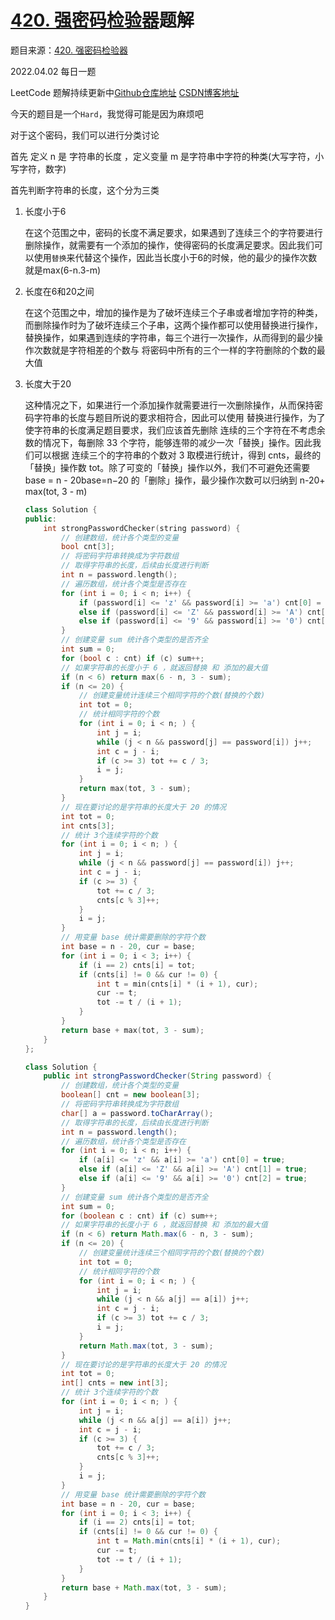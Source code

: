 # [420. 强密码检验器](https://leetcode-cn.com/problems/strong-password-checker/)题解

题目来源：[420. 强密码检验器](https://leetcode-cn.com/problems/strong-password-checker/)

2022.04.02 每日一题

LeetCode 题解持续更新中[Github仓库地址](https://github.com/SleepingXiaoming/LeetCode-Problem-Solution.git) [CSDN博客地址](https://blog.csdn.net/qq_46176960/category_11617162.html)



今天的题目是一个`Hard`，我觉得可能是因为麻烦吧

对于这个密码，我们可以进行分类讨论

首先 定义 n 是 字符串的长度 ，定义变量 m 是字符串中字符的种类(大写字符，小写字符，数字)

首先判断字符串的长度，这个分为三类

1.   长度小于6

     ​	在这个范围之中，密码的长度不满足要求，如果遇到了连续三个的字符要进行删除操作，就需要有一个添加的操作，使得密码的长度满足要求。因此我们可以使用`替换`来代替这个操作，因此当长度小于6的时候，他的最少的操作次数就是max(6-n.3-m)

2.   长度在6和20之间

     ​	在这个范围之中，增加的操作是为了破坏连续三个子串或者增加字符的种类，而删除操作时为了破坏连续三个子串，这两个操作都可以使用替换进行操作，替换操作，如果遇到连续的字符串，每三个进行一次操作，从而得到的最少操作次数就是字符相差的个数与 将密码中所有的三个一样的字符删除的个数的最大值

3.   长度大于20

     ​	这种情况之下，如果进行一个添加操作就需要进行一次删除操作，从而保持密码字符串的长度与题目所说的要求相符合，因此可以使用 替换进行操作，为了使字符串的长度满足题目要求，我们应该首先删除 连续的三个字符在不考虑余数的情况下，每删除 33 个字符，能够连带的减少一次「替换」操作。因此我们可以根据 连续三个的字符串的个数对 3 取模进行统计，得到 cnts，最终的「替换」操作数 tot。除了可变的「替换」操作以外，我们不可避免还需要 base = n - 20base=n−20 的「删除」操作，最少操作次数可以归纳到 n-20+ max(tot, 3 - m)

     

     ```C++ [ ]
     class Solution {
     public:
         int strongPasswordChecker(string password) {
             // 创建数组，统计各个类型的变量
             bool cnt[3];
             // 将密码字符串转换成为字符数组
             // 取得字符串的长度，后续由长度进行判断
             int n = password.length();
             // 遍历数组，统计各个类型是否存在
             for (int i = 0; i < n; i++) {
                 if (password[i] <= 'z' && password[i] >= 'a') cnt[0] = true;
                 else if (password[i] <= 'Z' && password[i] >= 'A') cnt[1] = true;
                 else if (password[i] <= '9' && password[i] >= '0') cnt[2] = true;
             }
             // 创建变量 sum 统计各个类型的是否齐全
             int sum = 0;
             for (bool c : cnt) if (c) sum++;
             // 如果字符串的长度小于 6 ，就返回替换 和 添加的最大值
             if (n < 6) return max(6 - n, 3 - sum);
             if (n <= 20) {
                 // 创建变量统计连续三个相同字符的个数(替换的个数)
                 int tot = 0;
                 // 统计相同字符的个数
                 for (int i = 0; i < n; ) {
                     int j = i;
                     while (j < n && password[j] == password[i]) j++;
                     int c = j - i;
                     if (c >= 3) tot += c / 3;
                     i = j;
                 }
                 return max(tot, 3 - sum);
             }
             // 现在要讨论的是字符串的长度大于 20 的情况
             int tot = 0;
             int cnts[3];
             // 统计 3个连续字符的个数
             for (int i = 0; i < n; ) {
                 int j = i;
                 while (j < n && password[j] == password[i]) j++;
                 int c = j - i;
                 if (c >= 3) {
                     tot += c / 3;
                     cnts[c % 3]++;
                 }
                 i = j;
             }
             // 用变量 base 统计需要删除的字符个数
             int base = n - 20, cur = base;
             for (int i = 0; i < 3; i++) {
                 if (i == 2) cnts[i] = tot;
                 if (cnts[i] != 0 && cur != 0) {
                     int t = min(cnts[i] * (i + 1), cur);
                     cur -= t;
                     tot -= t / (i + 1);
                 }
             }
             return base + max(tot, 3 - sum);
         }
     };
     ```

     ```Java [ ]
     class Solution {
         public int strongPasswordChecker(String password) {
             // 创建数组，统计各个类型的变量
             boolean[] cnt = new boolean[3];
             // 将密码字符串转换成为字符数组
             char[] a = password.toCharArray();
             // 取得字符串的长度，后续由长度进行判断
             int n = password.length();
             // 遍历数组，统计各个类型是否存在
             for (int i = 0; i < n; i++) {
                 if (a[i] <= 'z' && a[i] >= 'a') cnt[0] = true;
                 else if (a[i] <= 'Z' && a[i] >= 'A') cnt[1] = true;
                 else if (a[i] <= '9' && a[i] >= '0') cnt[2] = true;
             }
             // 创建变量 sum 统计各个类型的是否齐全
             int sum = 0;
             for (boolean c : cnt) if (c) sum++;
             // 如果字符串的长度小于 6 ，就返回替换 和 添加的最大值
             if (n < 6) return Math.max(6 - n, 3 - sum);
             if (n <= 20) {
                 // 创建变量统计连续三个相同字符的个数(替换的个数)
                 int tot = 0;
                 // 统计相同字符的个数
                 for (int i = 0; i < n; ) {
                     int j = i;
                     while (j < n && a[j] == a[i]) j++;
                     int c = j - i;
                     if (c >= 3) tot += c / 3;
                     i = j;
                 }
                 return Math.max(tot, 3 - sum);
             }
             // 现在要讨论的是字符串的长度大于 20 的情况
             int tot = 0;
             int[] cnts = new int[3];
             // 统计 3个连续字符的个数
             for (int i = 0; i < n; ) {
                 int j = i;
                 while (j < n && a[j] == a[i]) j++;
                 int c = j - i;
                 if (c >= 3) {
                     tot += c / 3;
                     cnts[c % 3]++;
                 }
                 i = j;
             }
             // 用变量 base 统计需要删除的字符个数
             int base = n - 20, cur = base;
             for (int i = 0; i < 3; i++) {
                 if (i == 2) cnts[i] = tot;
                 if (cnts[i] != 0 && cur != 0) {
                     int t = Math.min(cnts[i] * (i + 1), cur);
                     cur -= t;
                     tot -= t / (i + 1);
                 }
             }
             return base + Math.max(tot, 3 - sum);
         }
     }
     ```

     

     
